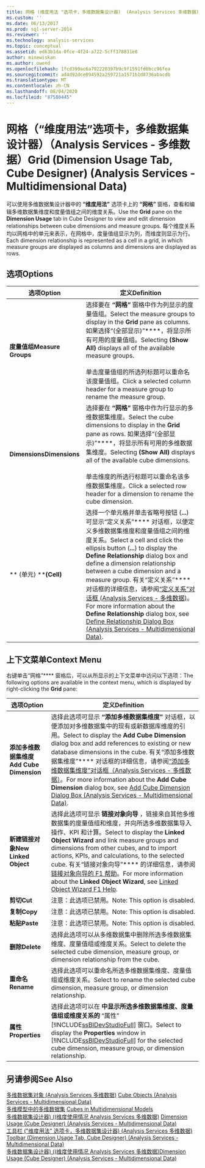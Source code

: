 ```yaml
---
title: 网格 (维度用法 "选项卡，多维数据集设计器)  (Analysis Services 多维数据) |Microsoft Docs
ms.custom: ''
ms.date: 06/13/2017
ms.prod: sql-server-2014
ms.reviewer: ''
ms.technology: analysis-services
ms.topic: conceptual
ms.assetid: ed63b1da-0fce-4f24-a722-5cff378831e8
author: minewiskan
ms.author: owend
ms.openlocfilehash: 1fcd390ac6a792220397b9c9f1591fd0bcc96fea
ms.sourcegitcommit: ad4d92dce894592a259721a1571b1d8736abacdb
ms.translationtype: MT
ms.contentlocale: zh-CN
ms.lasthandoff: 08/04/2020
ms.locfileid: "87580445"
---
```

# <a name="grid-dimension-usage-tab-cube-designer-analysis-services---multidimensional-data"></a><span data-ttu-id="d68fc-102">网格（“维度用法”选项卡，多维数据集设计器）（Analysis Services - 多维数据）</span><span class="sxs-lookup"><span data-stu-id="d68fc-102">Grid (Dimension Usage Tab, Cube Designer) (Analysis Services - Multidimensional Data)</span></span>
  <span data-ttu-id="d68fc-103">可以使用多维数据集设计器中的 **“维度用法”** 选项卡上的 **“网格”** 窗格，查看和编辑多维数据集维度和度量值组之间的维度关系。</span><span class="sxs-lookup"><span data-stu-id="d68fc-103">Use the **Grid** pane on the **Dimension Usage** tab in Cube Designer to view and edit dimension relationships between cube dimensions and measure groups.</span></span> <span data-ttu-id="d68fc-104">每个维度关系均以网格中的单元来表示，在网格中，度量值组显示为列，而维度则显示为行。</span><span class="sxs-lookup"><span data-stu-id="d68fc-104">Each dimension relationship is represented as a cell in a grid, in which measure groups are displayed as columns and dimensions are displayed as rows.</span></span>  
  
## <a name="options"></a><span data-ttu-id="d68fc-105">选项</span><span class="sxs-lookup"><span data-stu-id="d68fc-105">Options</span></span>  
  
|<span data-ttu-id="d68fc-106">选项</span><span class="sxs-lookup"><span data-stu-id="d68fc-106">Option</span></span>|<span data-ttu-id="d68fc-107">定义</span><span class="sxs-lookup"><span data-stu-id="d68fc-107">Definition</span></span>|  
|------------|----------------|  
|<span data-ttu-id="d68fc-108">**度量值组**</span><span class="sxs-lookup"><span data-stu-id="d68fc-108">**Measure Groups**</span></span>|<span data-ttu-id="d68fc-109">选择要在 **“网格”** 窗格中作为列显示的度量值组。</span><span class="sxs-lookup"><span data-stu-id="d68fc-109">Select the measure groups to display in the **Grid** pane as columns.</span></span> <span data-ttu-id="d68fc-110">如果选择“(全部显示)”\*\*\*\*，将显示所有可用的度量值组。</span><span class="sxs-lookup"><span data-stu-id="d68fc-110">Selecting **(Show All)** displays all of the available measure groups.</span></span><br /><br /> <span data-ttu-id="d68fc-111">单击度量值组的所选列标题可以重命名该度量值组。</span><span class="sxs-lookup"><span data-stu-id="d68fc-111">Click a selected column header for a measure group to rename the measure group.</span></span>|  
|<span data-ttu-id="d68fc-112">**Dimensions**</span><span class="sxs-lookup"><span data-stu-id="d68fc-112">**Dimensions**</span></span>|<span data-ttu-id="d68fc-113">选择要在 **“网格”** 窗格中作为行显示的多维数据集维度。</span><span class="sxs-lookup"><span data-stu-id="d68fc-113">Select the cube dimensions to display in the **Grid** pane as rows.</span></span> <span data-ttu-id="d68fc-114">如果选择“(全部显示)”\*\*\*\*，将显示所有可用的多维数据集维度。</span><span class="sxs-lookup"><span data-stu-id="d68fc-114">Selecting **(Show All)** displays all of the available cube dimensions.</span></span><br /><br /> <span data-ttu-id="d68fc-115">单击维度的所选行标题可以重命名该多维数据集维度。</span><span class="sxs-lookup"><span data-stu-id="d68fc-115">Click a selected row header for a dimension to rename the cube dimension.</span></span>|  
|<span data-ttu-id="d68fc-116">\*\* (单元) \*\*</span><span class="sxs-lookup"><span data-stu-id="d68fc-116">**(Cell)**</span></span>|<span data-ttu-id="d68fc-117">选择一个单元格并单击省略号按钮 (**...**) 可显示“定义关系”\*\*\*\* 对话框，以便定义多维数据集维度和度量值组之间的维度关系。</span><span class="sxs-lookup"><span data-stu-id="d68fc-117">Select a cell and click the ellipsis button (**...**) to display the **Define Relationship** dialog box and define a dimension relationship between a cube dimension and a measure group.</span></span> <span data-ttu-id="d68fc-118">有关“定义关系”\*\*\*\* 对话框的详细信息，请参阅[“定义关系”对话框 (Analysis Services - 多维数据)](define-relationship-dialog-box-analysis-services-multidimensional-data.md)。</span><span class="sxs-lookup"><span data-stu-id="d68fc-118">For more information about the **Define Relationship** dialog box, see [Define Relationship Dialog Box &#40;Analysis Services - Multidimensional Data&#41;](define-relationship-dialog-box-analysis-services-multidimensional-data.md).</span></span>|  
  
## <a name="context-menu"></a><span data-ttu-id="d68fc-119">上下文菜单</span><span class="sxs-lookup"><span data-stu-id="d68fc-119">Context Menu</span></span>  
 <span data-ttu-id="d68fc-120">右键单击“网格”\*\*\*\* 窗格后，可以从所显示的上下文菜单中访问以下选项：</span><span class="sxs-lookup"><span data-stu-id="d68fc-120">The following options are available in the context menu, which is displayed by right-clicking the **Grid** pane:</span></span>  
  
|<span data-ttu-id="d68fc-121">选项</span><span class="sxs-lookup"><span data-stu-id="d68fc-121">Option</span></span>|<span data-ttu-id="d68fc-122">定义</span><span class="sxs-lookup"><span data-stu-id="d68fc-122">Definition</span></span>|  
|------------|----------------|  
|<span data-ttu-id="d68fc-123">**添加多维数据集维度**</span><span class="sxs-lookup"><span data-stu-id="d68fc-123">**Add Cube Dimension**</span></span>|<span data-ttu-id="d68fc-124">选择此选项可显示 **“添加多维数据集维度”** 对话框，以便添加对多维数据集中的现有或新数据库维度的引用。</span><span class="sxs-lookup"><span data-stu-id="d68fc-124">Select to display the **Add Cube Dimension** dialog box and add references to existing or new database dimensions in the cube.</span></span> <span data-ttu-id="d68fc-125">有关“添加多维数据集维度”\*\*\*\* 对话框的详细信息，请参阅[“添加多维数据集维度”对话框（Analysis Services - 多维数据）](add-cube-dimension-dialog-box-analysis-services-multidimensional-data.md)。</span><span class="sxs-lookup"><span data-stu-id="d68fc-125">For more information about the **Add Cube Dimension** dialog box, see [Add Cube Dimension Dialog Box &#40;Analysis Services - Multidimensional Data&#41;](add-cube-dimension-dialog-box-analysis-services-multidimensional-data.md).</span></span>|  
|<span data-ttu-id="d68fc-126">**新建链接对象**</span><span class="sxs-lookup"><span data-stu-id="d68fc-126">**New Linked Object**</span></span>|<span data-ttu-id="d68fc-127">选择此选项可显示 **链接对象向导** ，链接来自其他多维数据集的度量值组和维度，并向所选多维数据集导入操作、KPI 和计算。</span><span class="sxs-lookup"><span data-stu-id="d68fc-127">Select to display the **Linked Object Wizard** and link measure groups and dimensions from other cubes, and to import actions, KPIs, and calculations, to the selected cube.</span></span> <span data-ttu-id="d68fc-128">有关“链接对象向导”\*\*\*\* 的详细信息，请参阅[链接对象向导的 F1 帮助](linked-object-wizard-f1-help.md)。</span><span class="sxs-lookup"><span data-stu-id="d68fc-128">For more information about the **Linked Object Wizard**, see [Linked Object Wizard F1 Help](linked-object-wizard-f1-help.md).</span></span>|  
|<span data-ttu-id="d68fc-129">**剪切**</span><span class="sxs-lookup"><span data-stu-id="d68fc-129">**Cut**</span></span>|<span data-ttu-id="d68fc-130">注意：此选项已禁用。</span><span class="sxs-lookup"><span data-stu-id="d68fc-130">Note: This option is disabled.</span></span>|  
|<span data-ttu-id="d68fc-131">**复制**</span><span class="sxs-lookup"><span data-stu-id="d68fc-131">**Copy**</span></span>|<span data-ttu-id="d68fc-132">注意：此选项已禁用。</span><span class="sxs-lookup"><span data-stu-id="d68fc-132">Note: This option is disabled.</span></span>|  
|<span data-ttu-id="d68fc-133">**粘贴**</span><span class="sxs-lookup"><span data-stu-id="d68fc-133">**Paste**</span></span>|<span data-ttu-id="d68fc-134">注意：此选项已禁用。</span><span class="sxs-lookup"><span data-stu-id="d68fc-134">Note: This option is disabled.</span></span>|  
|<span data-ttu-id="d68fc-135">**删除**</span><span class="sxs-lookup"><span data-stu-id="d68fc-135">**Delete**</span></span>|<span data-ttu-id="d68fc-136">选择此选项可以从多维数据集中删除所选多维数据集维度、度量值组或维度关系。</span><span class="sxs-lookup"><span data-stu-id="d68fc-136">Select to delete the selected cube dimension, measure group, or dimension relationship from the cube.</span></span>|  
|<span data-ttu-id="d68fc-137">**重命名**</span><span class="sxs-lookup"><span data-stu-id="d68fc-137">**Rename**</span></span>|<span data-ttu-id="d68fc-138">选择此选项可以重命名所选多维数据集维度、度量值组或维度关系。</span><span class="sxs-lookup"><span data-stu-id="d68fc-138">Select to rename the selected cube dimension, measure group, or dimension relationship.</span></span>|  
|<span data-ttu-id="d68fc-139">**属性**</span><span class="sxs-lookup"><span data-stu-id="d68fc-139">**Properties**</span></span>|<span data-ttu-id="d68fc-140">选择此选项可以在 **中显示所选多维数据集维度、度量值组或维度关系的** “属性” [!INCLUDE[ssBIDevStudioFull](../includes/ssbidevstudiofull-md.md)] 窗口。</span><span class="sxs-lookup"><span data-stu-id="d68fc-140">Select to display the **Properties** window in [!INCLUDE[ssBIDevStudioFull](../includes/ssbidevstudiofull-md.md)] for the selected cube dimension, measure group, or dimension relationship.</span></span>|  
  
## <a name="see-also"></a><span data-ttu-id="d68fc-141">另请参阅</span><span class="sxs-lookup"><span data-stu-id="d68fc-141">See Also</span></span>  
 <span data-ttu-id="d68fc-142">[多维数据集对象 &#40;Analysis Services 多维数据&#41;](multidimensional-models-olap-logical-cube-objects/cube-objects-analysis-services-multidimensional-data.md) </span><span class="sxs-lookup"><span data-stu-id="d68fc-142">[Cube Objects &#40;Analysis Services - Multidimensional Data&#41;](multidimensional-models-olap-logical-cube-objects/cube-objects-analysis-services-multidimensional-data.md) </span></span>  
 <span data-ttu-id="d68fc-143">[多维模型中的多维数据集](multidimensional-models/cubes-in-multidimensional-models.md) </span><span class="sxs-lookup"><span data-stu-id="d68fc-143">[Cubes in Multidimensional Models](multidimensional-models/cubes-in-multidimensional-models.md) </span></span>  
 <span data-ttu-id="d68fc-144">[多维数据集设计器&#41; &#40;&#40;维度使用情况 Analysis Services 多维数据&#41;](dimension-usage-cube-designer-analysis-services-multidimensional-data.md) </span><span class="sxs-lookup"><span data-stu-id="d68fc-144">[Dimension Usage &#40;Cube Designer&#41; &#40;Analysis Services - Multidimensional Data&#41;](dimension-usage-cube-designer-analysis-services-multidimensional-data.md) </span></span>  
 <span data-ttu-id="d68fc-145">[工具栏 &#40;"维度用法" 选项卡，多维数据集设计器&#41; &#40;Analysis Services 多维数据&#41;](toolbar-dimension-usage-cube-designer-analysis-services-multidimensional-data.md) </span><span class="sxs-lookup"><span data-stu-id="d68fc-145">[Toolbar &#40;Dimension Usage Tab, Cube Designer&#41; &#40;Analysis Services - Multidimensional Data&#41;](toolbar-dimension-usage-cube-designer-analysis-services-multidimensional-data.md) </span></span>  
 [<span data-ttu-id="d68fc-146">多维数据集设计器&#41; &#40;&#40;维度使用情况 Analysis Services 多维数据&#41;</span><span class="sxs-lookup"><span data-stu-id="d68fc-146">Dimension Usage &#40;Cube Designer&#41; &#40;Analysis Services - Multidimensional Data&#41;</span></span>](dimension-usage-cube-designer-analysis-services-multidimensional-data.md)  
  
  
